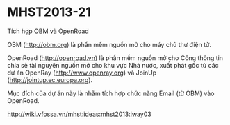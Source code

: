MHST2013-21
===========

Tích hợp OBM và OpenRoad

OBM (http://obm.org) là phần mềm nguồn mở cho máy chủ thư điện tử.

OpenRoad (http://openroad.vn) là phần mềm nguồn mở cho Cổng thông tin chia sẻ tài nguyên nguồn mở cho khu vực Nhà nước, xuất phát gốc từ các dự án OpenRay (http://www.openray.org) và JoinUp (http://jointup.ec.europa.org).

Mục đích của dự án này là nhằm tích hợp chức năng Email (từ OBM) vào OpenRoad.

http://wiki.vfossa.vn/mhst:ideas:mhst2013:iway03
